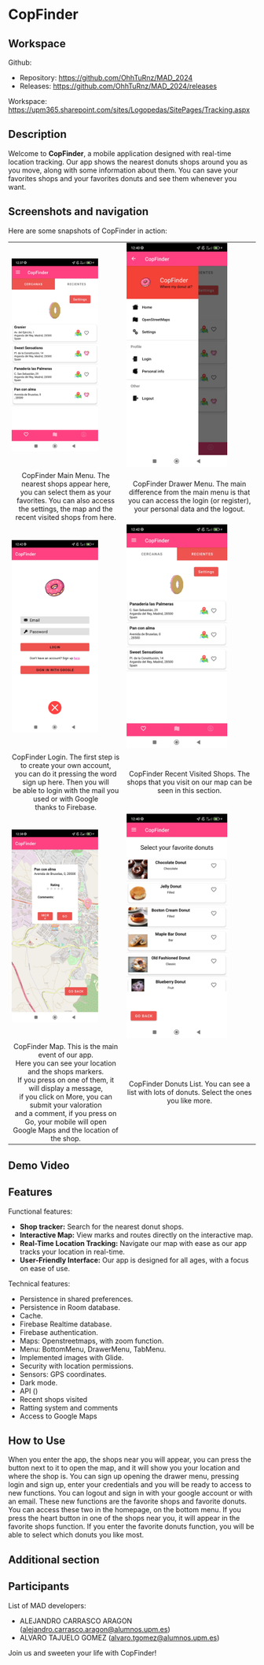 # CopFinder
## Workspace

Github:
  - Repository: https://github.com/OhhTuRnz/MAD_2024
  - Releases: https://github.com/OhhTuRnz/MAD_2024/releases

Workspace: https://upm365.sharepoint.com/sites/Logopedas/SitePages/Tracking.aspx

## Description
Welcome to **CopFinder**, a mobile application designed with real-time location tracking. Our app shows the nearest donuts shops around you as you move, along with some information about them. You can save your favorites shops and your favorites donuts and see them whenever you want.

## Screenshots and navigation

Here are some snapshots of CopFinder in action:

<table>
  <tr>
    <td>
      <img src="images/img1[1].jpg" alt="CopFinder Main Menu" style="width: 80%;"/>
    </td>
    <td>
      <img src="images/img3[1].jpg" alt="CopFinder Map Interface" style="width: 80%;"/>
    </td>
  </tr>
  <tr>
    <td style="text-align:center;">
      CopFinder Main Menu. The nearest shops appear here, <br>you can select them as your favorites. You can also access the settings, the map and the recent visited shops from here.
    </td>
    <td style="text-align:center;">
      CopFinder Drawer Menu. The main difference from the main menu is that you can access the login (or register), your personal data and the logout.
    </td>
  </tr>
  <tr>
    <td>
      <img src="images/img6[1].jpg" alt="CopFinder Login" style="width: 80%;"/>
    </td>
    <td>
      <img src="images/img5[1].jpg" alt="CopFinder Recent" style="width: 80%;"/>
    </td>
  </tr>
  <tr>
    <td style="text-align:center;">
      CopFinder Login. The first step is to create your own account, <br>you can do it pressing the word sign up here. Then you will <br>be able to login with the mail you used or with Google <br>thanks to Firebase. 
    </td>
    <td style="text-align:center;">
      CopFinder Recent Visited Shops. The shops that you visit on our map can be seen in this section.
    </td>
  </tr>
  <tr>
    <td>
      <img src="images/img2[1].jpg" alt="CopFinder Map" style="width: 80%;"/>
    </td>
    <td>
      <img src="images/img4[1].jpg" alt="CopFinder List" style="width: 80%;"/>
    </td>
  </tr>
  <tr>
    <td style="text-align:center;">
      CopFinder Map. This is the main event of our app. <br> Here you can see your location and the shops markers. <br>If you press on one of them, it will display a message, <br>if you click on More, you can submit your valoration <br>and a comment, if you press on Go, your mobile will open <br>Google Maps and the location of the shop.
    </td>
    <td style="text-align:center;">
      CopFinder Donuts List. You can see a list with lots of donuts. Select the ones you like more.
    </td>
  </tr>
</table>

## Demo Video


## Features
Functional features:

- **Shop tracker:** Search for the nearest donut shops.
- **Interactive Map:** View marks and routes directly on the interactive map.
- **Real-Time Location Tracking:** Navigate our map with ease as our app tracks your location in real-time.
- **User-Friendly Interface:** Our app is designed for all ages, with a focus on ease of use.

Technical features:
- Persistence in shared preferences.
- Persistence in Room database.
- Cache.
- Firebase Realtime database.
- Firebase authentication.
- Maps: Openstreetmaps, with zoom function.
- Menu: BottomMenu, DrawerMenu, TabMenu.
- Implemented images with Glide.
- Security with location permissions.
- Sensors: GPS coordinates.
- Dark mode.
- API ()
- Recent shops visited
- Ratting system and comments
- Access to Google Maps

## How to Use

When you enter the app, the shops near you will appear, you can press the button next to it to open the map, and it will show you your location and where the shop is. You can sign up opening the drawer menu, pressing login and sign up, enter your credentials and you will be ready to access to new functions. You can logout and sign in with your google account or with an email. These new functions are the favorite shops and favorite donuts. You can access these two in the homepage, on the bottom menu. If you press the heart button in one of the shops near you, it will appear in the favorite shops function. If you enter the favorite donuts function, you will be able to select which donuts you like most.
## Additional section

## Participants

List of MAD developers:
- ALEJANDRO CARRASCO ARAGON (alejandro.carrasco.aragon@alumnos.upm.es)
- ALVARO TAJUELO GOMEZ (alvaro.tgomez@alumnos.upm.es)

Join us and sweeten your life with CopFinder!
